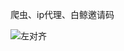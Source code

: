 爬虫、ip代理、白鲸邀请码

![左对齐](https://github.com/tianya2020/patu/assets/61394541/3f10aa67-6c5b-4160-890a-cbe584b58166)
